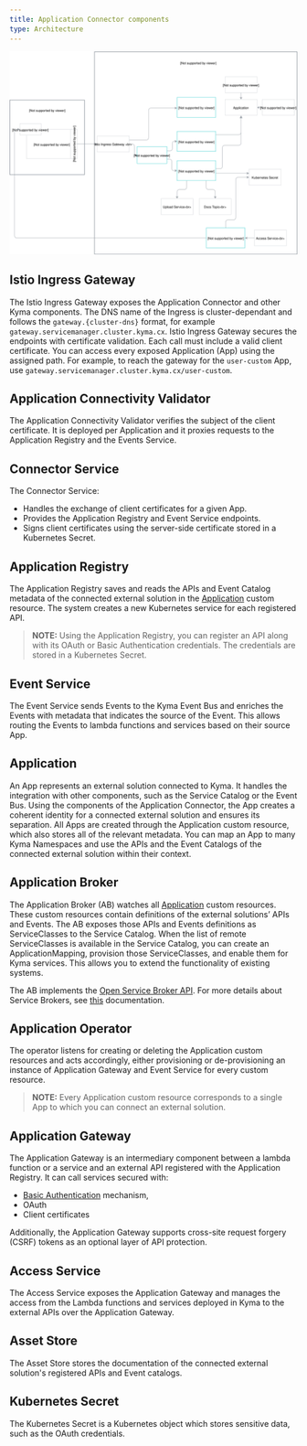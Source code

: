 ```yaml
---
title: Application Connector components
type: Architecture
---
```


![Architecture Diagram](./assets/001-application-connector.svg)


## Istio Ingress Gateway

The Istio Ingress Gateway exposes the Application Connector and other Kyma components.
The DNS name of the Ingress is cluster-dependant and follows the `gateway.{cluster-dns}` format, for example `gateway.servicemanager.cluster.kyma.cx`.
Istio Ingress Gateway secures the endpoints with certificate validation. Each call must include a valid client certificate.
You can access every exposed Application (App) using the assigned path. For example, to reach the gateway for the `user-custom` App, use `gateway.servicemanager.cluster.kyma.cx/user-custom`. 

## Application Connectivity Validator

The Application Connectivity Validator verifies the subject of the client certificate. It is deployed per Application and it proxies requests to the Application Registry and the Events Service.

## Connector Service

The Connector Service:
- Handles the exchange of client certificates for a given App.
- Provides the Application Registry and Event Service endpoints.
- Signs client certificates using the server-side certificate stored in a Kubernetes Secret.

## Application Registry

The Application Registry saves and reads the APIs and Event Catalog metadata of the connected external solution in the [Application](#custom-resource-application) custom resource.
The system creates a new Kubernetes service for each registered API.

>**NOTE:** Using the Application Registry, you can register an API along with its OAuth or Basic Authentication credentials. The credentials are stored in a Kubernetes Secret.

## Event Service

The Event Service sends Events to the Kyma Event Bus and enriches the Events with metadata that indicates the source of the Event.
This allows routing the Events to lambda functions and services based on their source App.

## Application

An App represents an external solution connected to Kyma. It handles the integration with other components, such as the Service Catalog or the Event Bus.
Using the components of the Application Connector, the App creates a coherent identity for a connected external solution and ensures its separation.
All Apps are created through the Application custom resource, which also stores all of the relevant metadata. You can map an App to many Kyma Namespaces and use the APIs and the Event Catalogs of the connected external solution within their context.

## Application Broker

The Application Broker (AB) watches all [Application](#custom-resource-application) custom resources. These custom resources contain definitions of the external solutions’ APIs and Events. The AB exposes those APIs and Events definitions as ServiceClasses to the Service Catalog. When the list of remote ServiceClasses is available in the Service Catalog, you can create an ApplicationMapping, provision those ServiceClasses, and enable them for Kyma services. This allows you to extend the functionality of existing systems.

The AB implements the [Open Service Broker API](https://www.openservicebrokerapi.org/). For more details about Service Brokers, see [this](/components/service-catalog#service-brokers-service-brokers) documentation.

## Application Operator

The operator listens for creating or deleting the Application custom resources and acts accordingly, either provisioning or de-provisioning an instance of Application Gateway and Event Service for every custom resource.         

>**NOTE:** Every Application custom resource corresponds to a single App to which you can connect an external solution.

## Application Gateway

The Application Gateway is an intermediary component between a lambda function or a service and an external API registered with the Application Registry. It can call services secured with:
- [Basic Authentication](https://tools.ietf.org/html/rfc7617) mechanism,
- OAuth
- Client certificates

Additionally, the Application Gateway supports cross-site request forgery (CSRF) tokens as an optional layer of API protection. 

## Access Service

The Access Service exposes the Application Gateway and manages the access from the Lambda functions and services deployed in Kyma to the external APIs over the Application Gateway.

## Asset Store

The Asset Store stores the documentation of the connected external solution's registered APIs and Event catalogs.

## Kubernetes Secret

The Kubernetes Secret is a Kubernetes object which stores sensitive data, such as the OAuth credentials.
